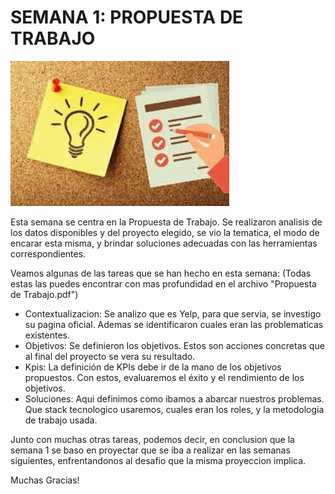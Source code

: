 # SEMANA 1: PROPUESTA DE TRABAJO

<img src="../Assets/semana 1.jpeg" width=350>

Esta semana se centra en la Propuesta de Trabajo. Se realizaron analisis de los datos disponibles y del proyecto elegido, se vio la tematica, el modo de encarar esta misma, y brindar soluciones adecuadas con las herramientas correspondientes. 

Veamos algunas de las tareas que se han hecho en esta semana: (Todas estas las puedes encontrar con mas profundidad en el archivo "Propuesta de Trabajo.pdf")

- Contextualizacion: Se analizo que es Yelp, para que servia, se investigo su pagina oficial. Ademas se identificaron cuales eran las problematicas existentes.
- Objetivos: Se definieron los objetivos. Estos son acciones concretas que al final del proyecto se vera su resultado. 
- Kpis: La definición de KPIs debe ir de la mano de los objetivos propuestos. Con estos, evaluaremos el éxito y el rendimiento de los objetivos.
- Soluciones: Aqui definimos como ibamos a abarcar nuestros problemas. Que stack tecnologico usaremos, cuales eran los roles, y la metodologia de trabajo usada. 

Junto con muchas otras tareas, podemos decir, en conclusion que la semana 1 se baso en proyectar que se iba a realizar en las semanas siguientes, enfrentandonos al desafio que la
misma proyeccion implica. 

Muchas Gracias!

